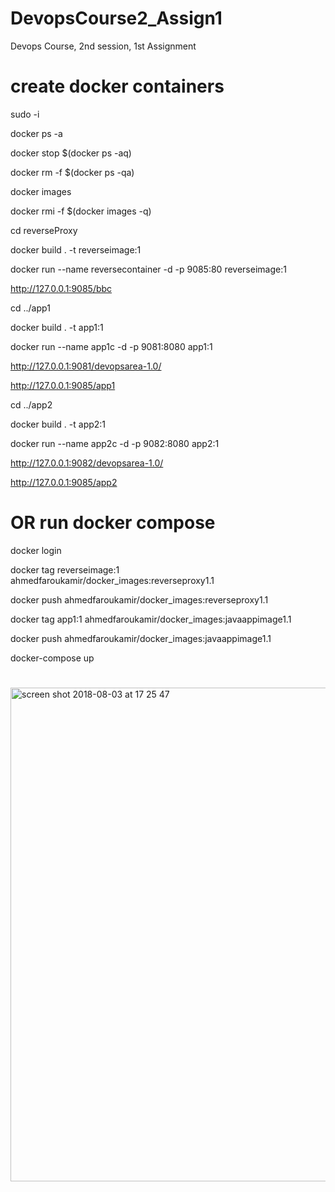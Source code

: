 # DevopsCourse2_Assign1
Devops Course, 2nd session, 1st Assignment

# create docker containers

sudo -i

docker ps -a

docker stop $(docker ps -aq)

docker rm -f $(docker ps -qa)

docker images

docker rmi -f $(docker images -q)

cd reverseProxy

docker build . -t reverseimage:1

docker run --name reversecontainer -d -p 9085:80 reverseimage:1


http://127.0.0.1:9085/bbc

cd ../app1

docker build . -t app1:1

docker run --name app1c -d -p 9081:8080 app1:1

http://127.0.0.1:9081/devopsarea-1.0/

http://127.0.0.1:9085/app1

cd ../app2

docker build . -t app2:1

docker run --name app2c -d -p 9082:8080 app2:1

http://127.0.0.1:9082/devopsarea-1.0/

http://127.0.0.1:9085/app2

# OR run docker compose

docker login 

docker tag reverseimage:1 ahmedfaroukamir/docker_images:reverseproxy1.1

docker push ahmedfaroukamir/docker_images:reverseproxy1.1

docker tag app1:1 ahmedfaroukamir/docker_images:javaappimage1.1

docker push ahmedfaroukamir/docker_images:javaappimage1.1

docker-compose up

#

<img width="790" alt="screen shot 2018-08-03 at 17 25 47" src="https://user-images.githubusercontent.com/20526165/43651626-2b8037d0-9743-11e8-9040-ffd1bd969f58.png">
